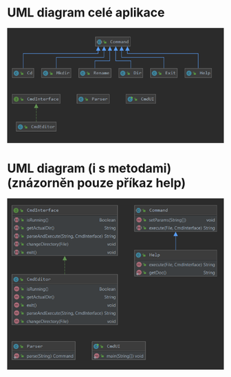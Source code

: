 # UML diagram celé aplikace
![SimpleDiagram](https://github.com/pfohlbruno/ALG2Pfohl/blob/master/Pfohl_Cmd/docs/simplediagram.PNG?raw=true)
# UML diagram (i s metodami)(znázorněn pouze příkaz help)
![ComplexDiagram](https://github.com/pfohlbruno/ALG2Pfohl/blob/master/Pfohl_Cmd/docs/complexdiagram.PNG?raw=true)
